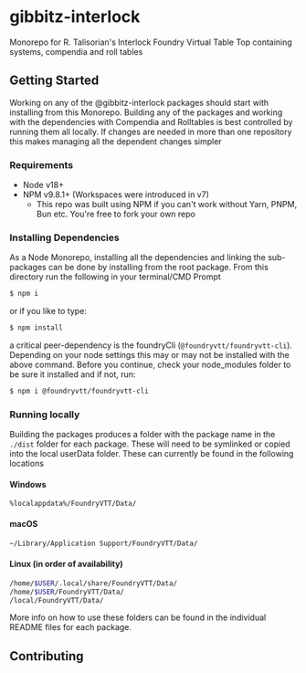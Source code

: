 # gibbitz-interlock
Monorepo for R. Talisorian's Interlock Foundry Virtual Table Top containing systems, compendia and roll tables

## Getting Started
Working on any of the @gibbitz-interlock packages should start with installing from this Monorepo. Building any of the packages and working with the dependencies with Compendia and Rolltables is best controlled by running them all locally. If changes are needed in more than one repository this makes managing all the dependent changes simpler

### Requirements
  * Node v18+
  * NPM v9.8.1+ (Workspaces were introduced in v7)
    * This repo was built using NPM if you can't work without Yarn, PNPM, Bun etc. You're free to fork your own repo

### Installing Dependencies
As a Node Monorepo, installing all the dependencies and linking the sub-packages can be done by installing from the root package.
From this directory run the following in your terminal/CMD Prompt
```BASH
$ npm i
```
or if you like to type:
```BASH
$ npm install
```
a critical peer-dependency is the foundryCli (`@foundryvtt/foundryvtt-cli`). Depending on your node settings this may or may not be installed with the above command. Before you continue, check your node_modules folder to be sure it installed and if not, run:
```BASH
$ npm i @foundryvtt/foundryvtt-cli
```

### Running locally
Building the packages produces a folder with the package name in the `./dist` folder for each package. These will need to be symlinked or copied into the local userData folder. These can currently be found in the following locations

#### Windows
```BATCH
%localappdata%/FoundryVTT/Data/
```

#### macOS
```ZSH
~/Library/Application Support/FoundryVTT/Data/
```

#### Linux (in order of availability)
```BASH
/home/$USER/.local/share/FoundryVTT/Data/
/home/$USER/FoundryVTT/Data/
/local/FoundryVTT/Data/
```

More info on how to use these folders can be found in the individual README files for each package.

## Contributing
